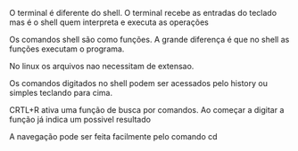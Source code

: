 O terminal é diferente do shell. O terminal recebe as entradas do teclado mas é o shell quem interpreta e executa as operações 

Os comandos shell são como funções. A grande diferença é que no shell as funções executam o programa.

No linux os arquivos nao necessitam de extensao.

Os comandos digitados no shell podem ser acessados pelo history ou simples teclando para cima.

CRTL+R ativa uma função de busca por comandos. Ao começar a digitar a função já indica um possivel resultado

A navegação pode ser feita facilmente pelo comando cd


